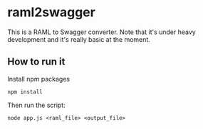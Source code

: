# raml2swagger

This is a RAML to Swagger converter. Note that it's under heavy development and it's really basic at the moment.

## How to run it

Install npm packages

`npm install`

Then run the script:

`node app.js <raml_file> <output_file>`
